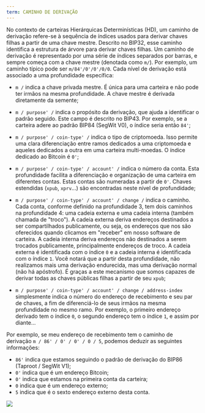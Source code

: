 ```yaml
---
term: CAMINHO DE DERIVAÇÃO
---
```


No contexto de carteiras Hierárquicas Determinísticas (HD), um caminho de derivação refere-se à sequência de índices usados para derivar chaves filhas a partir de uma chave mestre. Descrito no BIP32, esse caminho identifica a estrutura de árvore para derivar chaves filhas. Um caminho de derivação é representado por uma série de índices separados por barras, e sempre começa com a chave mestre (denotada como `m/`). Por exemplo, um caminho típico pode ser `m/84'/0'/0'/0/0`. Cada nível de derivação está associado a uma profundidade específica:
* `m /` indica a chave privada mestre. É única para uma carteira e não pode ter irmãos na mesma profundidade. A chave mestre é derivada diretamente da semente;
* `m / purpose' /` indica o propósito da derivação, que ajuda a identificar o padrão seguido. Este campo é descrito no BIP43. Por exemplo, se a carteira adere ao padrão BIP84 (SegWit V0), o índice seria então `84'`;
* `m / purpose' / coin-type' /` indica o tipo de criptomoeda. Isso permite uma clara diferenciação entre ramos dedicados a uma criptomoeda e aqueles dedicados a outra em uma carteira multi-moedas. O índice dedicado ao Bitcoin é `0'`;
* `m / purpose' / coin-type' / account' /` indica o número da conta. Esta profundidade facilita a diferenciação e organização de uma carteira em diferentes contas. Estas contas são numeradas a partir de `0'`. Chaves estendidas (`xpub`, `xprv`...) são encontradas neste nível de profundidade;
* `m / purpose' / coin-type' / account' / change /` indica o caminho. Cada conta, conforme definido na profundidade 3, tem dois caminhos na profundidade 4: uma cadeia externa e uma cadeia interna (também chamada de "troco"). A cadeia externa deriva endereços destinados a ser compartilhados publicamente, ou seja, os endereços que nos são oferecidos quando clicamos em "receber" em nosso software de carteira. A cadeia interna deriva endereços não destinados a serem trocados publicamente, principalmente endereços de troco. A cadeia externa é identificada com o índice `0` e a cadeia interna é identificada com o índice `1`. Você notará que a partir desta profundidade, não realizamos mais uma derivação endurecida, mas uma derivação normal (não há apóstrofo). É graças a este mecanismo que somos capazes de derivar todas as chaves públicas filhas a partir de seu `xpub`;

* `m / purpose' / coin-type' / account' / change / address-index` simplesmente indica o número do endereço de recebimento e seu par de chaves, a fim de diferenciá-lo de seus irmãos na mesma profundidade no mesmo ramo. Por exemplo, o primeiro endereço derivado tem o índice `0`, o segundo endereço tem o índice `1`, e assim por diante...

Por exemplo, se meu endereço de recebimento tem o caminho de derivação `m / 86' / 0' / 0' / 0 / 5`, podemos deduzir as seguintes informações:
* `86'` indica que estamos seguindo o padrão de derivação do BIP86 (Taproot / SegWit V1);
* `0'` indica que é um endereço Bitcoin;
* `0'` indica que estamos na primeira conta da carteira;
* `0` indica que é um endereço externo;
* `5` indica que é o sexto endereço externo desta conta.

![](../../dictionnaire/assets/18.png)